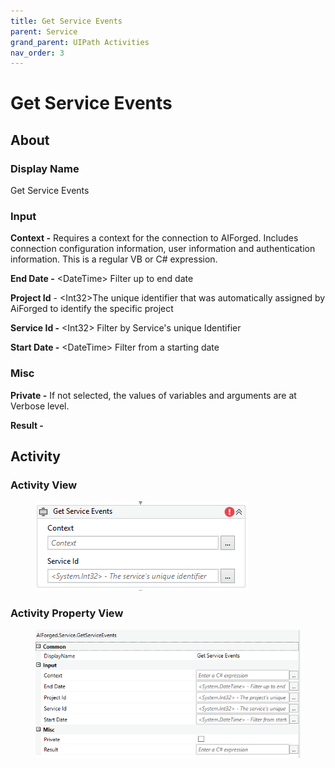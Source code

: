 ```yaml
---
title: Get Service Events
parent: Service
grand_parent: UIPath Activities
nav_order: 3
---
```


# Get Service Events

## About

### Display Name

Get Service Events

### Input

**Context -** Requires a context for the connection to AIForged. Includes connection configuration information, user information and authentication information. This is a regular VB or C# expression.

**End Date -** \<DateTime> Filter up to end date

**Project Id** - \<Int32>The unique identifier that was automatically assigned by AiForged to identify the specific project

**Service Id -** \<Int32> Filter by Service's unique Identifier

**Start Date -** \<DateTime> Filter from a starting date

### Misc

**Private -** If not selected, the values of variables and arguments are at Verbose level.

**Result -**

## Activity

### Activity View

<figure><img src="../../.gitbook/assets/image.png" alt=""><figcaption></figcaption></figure>

### Activity Property View

<figure><img src="../../.gitbook/assets/image (92).png" alt=""><figcaption></figcaption></figure>
